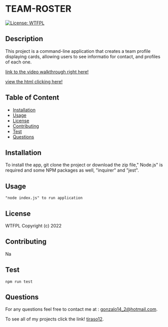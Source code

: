 
# TEAM-ROSTER

    
[![License: WTFPL](https://img.shields.io/badge/License-WTFPL-brightgreen.svg)](http://www.wtfpl.net/about/)
 

## Description
    
This project is a command-line application that creates a team profile displaying cards, allowing users to see informatio for contact, and profiles of each one.

[link to the video walkthrough right here!](https://youtu.be/0LNY2_gR0B4)

[view the html clicking here!](/dist/index.html)
 
## Table of Content
- [Installation](#installation)
- [Usage](#usage)
- [License](#license)
- [Contributing](#contributing)
- [Test](#test)
- [Questions](#questions)
 
## Installation
To install the app, git clone the project or download the zip file," Node.js" is required and some NPM packages as well, "inquirer" and "jest". 
 
## Usage
 ```   
"node index.js" to run application
```
## License

WTFPL Copyright (c) 2022
   
## Contributing

Na
  
## Test
```
npm run test
```
    
## Questions

For any questions feel free to contact me at : [gonzalo14_2@hotmail.com](mailto:gonzalo14_2@hotmail.com).

To see all of my projects click the link! [tiraso12](http://github.com/tiraso12).
    